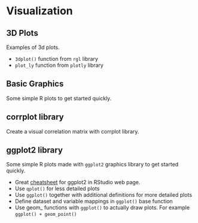 # Visualization #

## 3D Plots ##
Examples of 3d plots.
* `3dplot()` function from `rgl` library
* `plot_ly` function from `plotly` library

## Basic Graphics ##
Some simple R plots to get started quickly.

## corrplot library ##
Create a visual correlation matrix with corrplot library.

## ggplot2 library ##
Some simple R plots made with `ggplot2` graphics library to get started quickly.
* Great [cheatsheet](https://www.rstudio.com/resources/cheatsheets/) for ggplot2 in RStudio web page.
* Use `qplot()` for less detailed plots
* Use `ggplot()` together with additional definitions for more detailed plots
* Define dataset and variable mappings in `ggplot()` base function
* Use geom_ functions with `ggplot()` to actually draw plots. For example `ggplot() + geom_point()`
